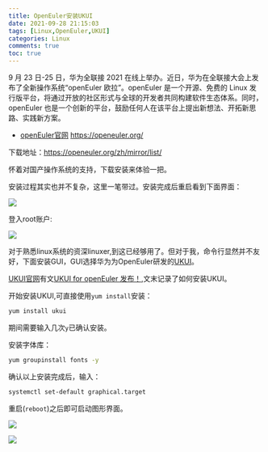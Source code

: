 ```yaml
---
title: OpenEuler安装UKUI
date: 2021-09-28 21:15:03
tags: [Linux,OpenEuler,UKUI]
categories: Linux
comments: true
toc: true
---
```


9 月 23 日-25 日，华为全联接 2021 在线上举办。近日，华为在全联接大会上发布了全新操作系统“openEuler 欧拉”。openEuler 是一个开源、免费的 Linux 发行版平台，将通过开放的社区形式与全球的开发者共同构建软件生态体系。同时，openEuler 也是一个创新的平台，鼓励任何人在该平台上提出新想法、开拓新思路、实践新方案。

<!--more-->

- [openEuler官网](https://openeuler.org/) https://openeuler.org/

下载地址：https://openeuler.org/zh/mirror/list/

怀着对国产操作系统的支持，下载安装来体验一把。

安装过程其实也并不复杂，这里一笔带过。安装完成后重启看到下面界面：

![](https://gitee.com/Sogrey/gitee-cdn/raw/master/imgs/openEuler-01.png)

登入root账户:

![](https://gitee.com/Sogrey/gitee-cdn/raw/master/imgs/openEuler-02.png)

对于熟悉linux系统的资深linuxer,到这已经够用了。但对于我，命令行显然并不友好，下面安装GUI，GUI选择华为为OpenEuler研发的[UKUI](https://www.ukui.org/index.php?lang=cn)。

[UKUI官网](https://www.ukui.org/index.php?lang=cn)有文[UKUI for openEuler 发布！](https://www.ukui.org/news/shownews.php?id=96&lang=cn),文末记录了如何安装UKUI。

开始安装UKUI,可直接使用`yum install`安装：

``` bash
yum install ukui
```

期间需要输入几次`y`已确认安装。

安装字体库：

``` bash
yum groupinstall fonts -y
```

确认以上安装完成后，输入：

``` bash
systemctl set-default graphical.target
```
重启(`reboot`)之后即可启动图形界面。

![](https://gitee.com/Sogrey/gitee-cdn/raw/master/imgs/openEuler-03.png)

![](https://gitee.com/Sogrey/gitee-cdn/raw/master/imgs/openEuler-04.png)